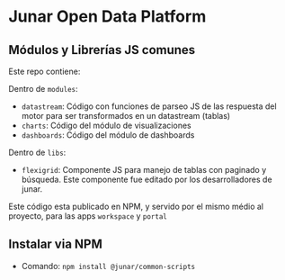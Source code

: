 # Junar Open Data Platform
## Módulos y Librerías JS comunes

Este repo contiene:

Dentro de `modules`:
- `datastream`: Código con funciones de parseo JS de las respuesta del motor para ser transformados en un datastream (tablas)
- `charts`: Código del módulo de visualizaciones
- `dashboards`: Código del módulo de dashboards

Dentro de `libs`:
- `flexigrid`: Componente JS para manejo de tablas con paginado y búsqueda. Este componente fue editado por los desarrolladores de junar.

Este código esta publicado en NPM, y servido por el mismo médio al proyecto, para las apps `workspace` y `portal`

## Instalar via NPM
- Comando: `npm install @junar/common-scripts`